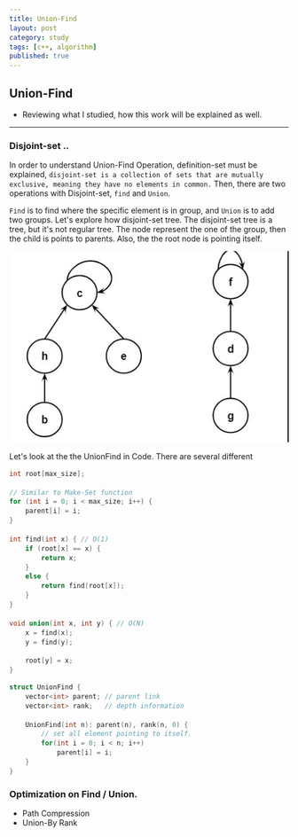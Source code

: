 ```yaml
---
title: Union-Find
layout: post
category: study
tags: [c++, algorithm]
published: true
---
```


## Union-Find

* Reviewing what I studied, how this work will be explained as well. 
---

### Disjoint-set .. 

In order to understand Union-Find Operation, definition-set must be explained, `disjoint-set is a collection of sets that are mutually exclusive, meaning they have no elements in common.` Then, there are two operations with Disjoint-set, `find` and `Union`.

`Find` is to find where the specific element is in group, and `Union` is to add two groups. Let's explore how disjoint-set tree. The disjoint-set tree is a tree, but it's not regular tree. The node represent the one of the group, then the child is points to parents. Also, the the root node is pointing itself.

![Disjoint-Set](../../../assets/img/photo/3-09-2024/disjointSet.png)

Let's look at the the UnionFind in Code. There are several different

```cpp
int root[max_size];

// Similar to Make-Set function
for (int i = 0; i < max_size; i++) {
    parent[i] = i;
}

int find(int x) { // O(1)
    if (root[x] == x) {
        return x;
    }
    else {
        return find(root[x]);
    }
}

void union(int x, int y) { // O(N)
    x = find(x);
    y = find(y);

    root[y] = x;
}
```

```cpp
struct UnionFind {
    vector<int> parent; // parent link
    vector<int> rank;   // depth information

    UnionFind(int n): parent(n), rank(n, 0) {
        // set all element pointing to itself.
        for(int i = 0; i < n; i++)
            parent[i] = i;
    }
}
```

### Optimization on Find / Union.

* Path Compression
* Union-By Rank